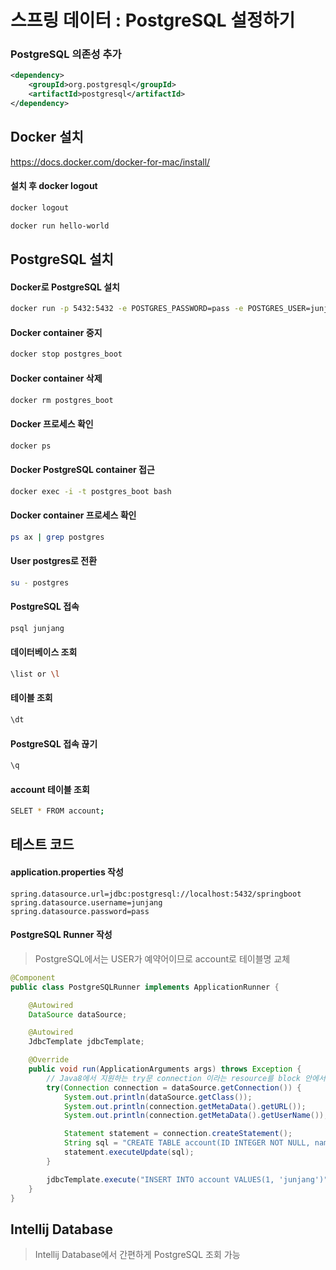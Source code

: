 # 스프링 데이터 : PostgreSQL 설정하기
### PostgreSQL 의존성 추가
```xml
<dependency>
    <groupId>org.postgresql</groupId>
    <artifactId>postgresql</artifactId>
</dependency>
```
## Docker 설치
https://docs.docker.com/docker-for-mac/install/
#### 설치 후 docker logout
```bash
docker logout

docker run hello-world
```

## PostgreSQL 설치
#### Docker로 PostgreSQL 설치
```bash
docker run -p 5432:5432 -e POSTGRES_PASSWORD=pass -e POSTGRES_USER=junjang -e POSTGRES_DB=springboot --name postgres_boot -d postgres
```

#### Docker container 중지
```bash
docker stop postgres_boot
```

#### Docker container 삭제
```bash
docker rm postgres_boot
```

#### Docker 프로세스 확인
```bash
docker ps
```

#### Docker PostgreSQL container 접근
```bash
docker exec -i -t postgres_boot bash
```

#### Docker container 프로세스 확인
```bash
ps ax | grep postgres
```

#### User postgres로 전환
```bash
su - postgres
```

#### PostgreSQL 접속
```bash
psql junjang  
```

#### 데이터베이스 조회
```bash
\list or \l
```

#### 테이블 조회
```bash
\dt
```

#### PostgreSQL 접속 끊기
```bash
\q
```

#### account 테이블 조회
```bash
SELET * FROM account;
```

## 테스트 코드 
#### application.properties 작성
```
spring.datasource.url=jdbc:postgresql://localhost:5432/springboot
spring.datasource.username=junjang
spring.datasource.password=pass
```

#### PostgreSQL Runner 작성
> PostgreSQL에서는 USER가 예약어이므로 account로 테이블명 교체  
```java
@Component
public class PostgreSQLRunner implements ApplicationRunner {

    @Autowired
    DataSource dataSource;

    @Autowired
    JdbcTemplate jdbcTemplate;

    @Override
    public void run(ApplicationArguments args) throws Exception {
        // Java8에서 지원하는 try문 connection 이라는 resource를 block 안에서 사용하고 무슨 문제가 생기든 정리를 해줌
        try(Connection connection = dataSource.getConnection()) {
            System.out.println(dataSource.getClass());
            System.out.println(connection.getMetaData().getURL());
            System.out.println(connection.getMetaData().getUserName());

            Statement statement = connection.createStatement();
            String sql = "CREATE TABLE account(ID INTEGER NOT NULL, name VARCHAR(255), PRIMARY KEY (id))";
            statement.executeUpdate(sql);
        }

        jdbcTemplate.execute("INSERT INTO account VALUES(1, 'junjang')");
    }
}
```

## Intellij Database
> Intellij Database에서 간편하게 PostgreSQL 조회 가능 